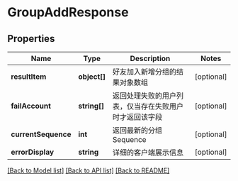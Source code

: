 # GroupAddResponse

## Properties
Name | Type | Description | Notes
------------ | ------------- | ------------- | -------------
**resultItem** | **object[]** | 好友加入新增分组的结果对象数组 | [optional] 
**failAccount** | **string[]** | 返回处理失败的用户列表，仅当存在失败用户时才返回该字段 | [optional] 
**currentSequence** | **int** | 返回最新的分组 Sequence | [optional] 
**errorDisplay** | **string** | 详细的客户端展示信息 | [optional] 

[[Back to Model list]](../README.md#documentation-for-models) [[Back to API list]](../README.md#documentation-for-api-endpoints) [[Back to README]](../README.md)


